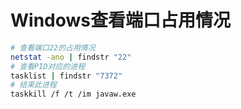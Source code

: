 # Windows查看端口占用情况

```bash
# 查看端口22的占用情况
netstat -ano | findstr "22"
# 查看PID对应的进程
tasklist | findstr "7372"
# 结束此进程
taskkill /f /t /im javaw.exe
```
